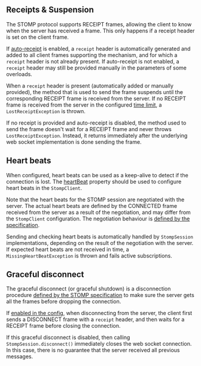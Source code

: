 ## Receipts & Suspension

The STOMP protocol supports RECEIPT frames, allowing the client to know when the server has received a frame.
This only happens if a receipt header is set on the client frame.

If [auto-receipt](config.md#autoReceipt) is enabled, a `receipt` header is automatically generated and added to
all client frames supporting the mechanism, and for which a `receipt` header is not already present.
If auto-receipt is not enabled, a `receipt` header may still be provided manually in the parameters of some overloads.

When a `receipt` header is present (automatically added or manually provided), the method that is used to send the
frame suspends until the corresponding RECEIPT frame is received from the server.
If no RECEIPT frame is received from the server in the configured [time limit](config.md#receiptTimeoutMillis),
a `LostReceiptException` is thrown.

If no receipt is provided and auto-receipt is disabled, the method used to send the frame doesn't wait for a
RECEIPT frame and never throws `LostReceiptException`.
Instead, it returns immediately after the underlying web socket implementation is done sending the frame.
 
## Heart beats

When configured, heart beats can be used as a keep-alive to detect if the connection is lost.
The [heartBeat](config.md#heartBeat) property should be used to configure heart beats in the `StompClient`.

Note that the heart beats for the STOMP session are negotiated with the server.
The actual heart beats are defined by the CONNECTED frame received from the server as a result of the negotiation, and
may differ from the `StompClient` configuration.
The negotiation behaviour is [defined by the specification](https://stomp.github.io/stomp-specification-1.2.html#Heart-beating).

Sending and checking heart beats is automatically handled by `StompSession` implementations, depending on the result of 
the negotiation with the server.
If expected heart beats are not received in time, a `MissingHeartBeatException` is thrown and fails active subscriptions.

## Graceful disconnect

The graceful disconnect (or graceful shutdown) is a disconnection procedure
[defined by the STOMP specification](https://stomp.github.io/stomp-specification-1.2.html#DISCONNECT) to make sure the 
server gets all the frames before dropping the connection.

If [enabled in the config](config.md#gracefulDisconnect), when disconnecting from the server, the client first sends a 
DISCONNECT frame with a `receipt` header, and then waits for a RECEIPT frame before closing the connection.

If this graceful disconnect is disabled, then calling `StompSession.disconnect()` immediately closes the web
socket connection.
In this case, there is no guarantee that the server received all previous messages.
